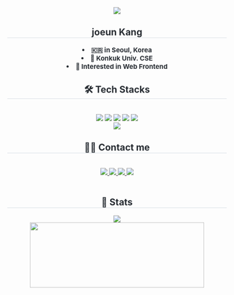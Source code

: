 <div align= "center">
    <img src="https://capsule-render.vercel.app/api?type=waving&color=0:ffdbe2,100:c7c6fb&height=180&text=⊹%20࣪%20﹏𓊝﹏𓂁﹏⊹%20࣪%20˖%20✩⊹&animation=fadeIn&fontColor=8a89c8&fontSize=50" />
    </div>
    <div align= "center"> 
    <h2 style="border-bottom: 1px solid #d8dee4; color: #282d33;"> joeun Kang </h2>  
    <div style="font-weight: 700; font-size: 15px; text-align: center; color: #282d33;"> <li> 🇰🇷 in Seoul, Korea</li><li> 🏫 Konkuk Univ. CSE</li><li> 💠 Interested in Web Frontend </div> 
    </div>
    <div align= "center">
    <h2 style="border-bottom: 1px solid #d8dee4; color: #282d33;"> 🛠️ Tech Stacks </h2> <br> 
    <div style="margin: 0 auto; text-align: center;" align= "center"> <img src="https://img.shields.io/badge/HTML5-E34F26?style=flat-square&logo=HTML5&logoColor=white">
          <img src="https://img.shields.io/badge/CSS3-1572B6?style=flat-square&logo=CSS3&logoColor=white">
          <img src="https://img.shields.io/badge/Javascript-F7DF1E?style=flat-square&logo=Javascript&logoColor=white">
          <img src="https://img.shields.io/badge/React-61DAFB?style=flat-square&logo=React&logoColor=white">
          <img src="https://img.shields.io/badge/Python-3776AB?style=flat-square&logo=Python&logoColor=white">
          <br/><img src="https://img.shields.io/badge/Git-F05032?style=flat-square&logo=Git&logoColor=white">
          </div>
    </div>
    <div align= "center">
    <h2 style="border-bottom: 1px solid #d8dee4; color: #282d33;"> 🧑‍💻 Contact me </h2> <br> 
    <div align= "center"> <a href=https://www.instagram.com/l_ikeuu/> <img src="https://img.shields.io/badge/Instagram-E4405F?style=flat-square&logo=Instagram&logoColor=white&link=https://www.instagram.com/l_ikeuu/"> </a>
         <a href=> <img src="https://img.shields.io/badge/Velog-20C997?style=flat-square&logo=Velog&logoColor=white&link="> </a>
         <a href=> <img src="https://img.shields.io/badge/Notion-000000?style=flat-square&logo=Notion&logoColor=white&link="> </a>
         <a href=mailto:kangjoen12@gmail.com> <img src="https://img.shields.io/badge/Gmail-EA4335?style=flat-square&logo=Gmail&logoColor=white&link=mailto:kangjoen12@gmail.com"> </a>
          </div>  <br> 
    <div align= "center">  </div> 
    </div>
    <div align= "center"> 
    <h2 style="border-bottom: 1px solid #d8dee4; color: #282d33;"> 🏅 Stats </h2> <div align= "center"> <img src="https://github-readme-stats.vercel.app/api/top-langs/?username=xoxun&layout=compact&bg_color=60,ffe5f0,a9b5da&title_color=7a6c75&text_color=7a6c75"
           /> </div> 
        <a href="https://github.com/devxb/gitanimals">
<img
  src="https://render.gitanimals.org/farms/xoxun"
  width="400"
  height="150"
/>
</a>
    </div>
    
